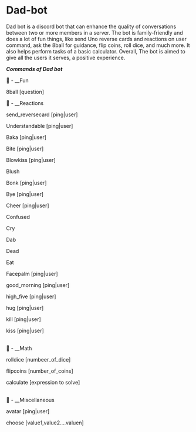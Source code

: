 # Dad-bot
Dad bot is a discord bot that can enhance the quality of conversations between two or more members in a server. The bot is family-friendly and does a lot of fun things, like send Uno reverse cards and reactions on user command, ask the 8ball for guidance, flip coins, roll dice, and much more. It also helps perform tasks of a basic calculator. Overall, The bot is aimed to give all the users it serves, a positive experience.

**_Commands of Dad bot_**

💫 - __Fun

8ball [question]


👻 - __Reactions

send_reversecard [ping|user]

Understandable [ping|user]

Baka [ping|user]

Bite [ping|user]

Blowkiss [ping|user]

Blush 

Bonk [ping|user]

Bye [ping|user] 

Cheer [ping|user] 

Confused 

Cry

Dab 

Dead 

Eat 

Facepalm [ping|user] 

good_morning [ping|user]

high_five [ping|user]

hug [ping|user]

kill [ping|user] 

kiss [ping|user] ⠀⠀⠀⠀⠀⠀⠀⠀⠀⠀⠀⠀⠀⠀⠀⠀⠀⠀⠀⠀⠀⠀⠀⠀⠀⠀⠀⠀⠀⠀⠀⠀⠀⠀⠀⠀⠀⠀⠀⠀⠀⠀⠀⠀⠀⠀⠀⠀⠀


💯 - __Math

rolldice [numbeer_of_dice]

flipcoins [number_of_coins]

calculate [expression to solve] ⠀⠀⠀⠀⠀⠀⠀⠀⠀⠀⠀⠀⠀⠀⠀⠀⠀⠀⠀⠀⠀⠀⠀⠀⠀⠀⠀⠀⠀⠀⠀⠀⠀⠀⠀⠀⠀⠀⠀⠀⠀⠀⠀⠀⠀⠀⠀⠀⠀


👾 - __Miscellaneous

avatar [ping|user] 

choose [value1,value2....valuen] ⠀⠀⠀⠀⠀⠀⠀⠀⠀⠀⠀⠀⠀⠀⠀⠀⠀⠀⠀⠀⠀⠀⠀⠀⠀⠀⠀⠀⠀⠀⠀⠀⠀⠀⠀⠀⠀⠀⠀⠀⠀

